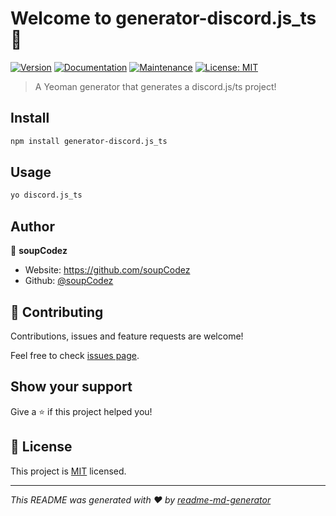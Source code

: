 # Welcome to generator-discord.js_ts 👋
[![Version](https://img.shields.io/npm/v/generator-discord.js_ts.svg)](https://www.npmjs.com/package/generator-discord.js_ts)
[![Documentation](https://img.shields.io/badge/documentation-yes-brightgreen.svg)](https://github.com/soupCodez/generator-discord.js_ts#readme)
[![Maintenance](https://img.shields.io/badge/Maintained%3F-yes-green.svg)](https://github.com/soupCodez/generator-discord.js_ts/graphs/commit-activity)
[![License: MIT](https://img.shields.io/github/license/soupCodez/generator-discord.js_ts)](https://github.com/soupCodez/generator-discord.js_ts/blob/master/LICENSE)

> A Yeoman generator that generates a discord.js/ts project!

## Install

```sh
npm install generator-discord.js_ts
```

## Usage

```sh
yo discord.js_ts
```

## Author

👤 **soupCodez**

* Website: https://github.com/soupCodez
* Github: [@soupCodez](https://github.com/soupCodez)

## 🤝 Contributing

Contributions, issues and feature requests are welcome!

Feel free to check [issues page](https://github.com/soupCodez/generator-discord.js_ts/issues).

## Show your support

Give a ⭐️ if this project helped you!


## 📝 License

This project is [MIT](https://github.com/soupCodez/generator-discord.js_ts/blob/master/LICENSE) licensed.

***
_This README was generated with ❤️ by [readme-md-generator](https://github.com/kefranabg/readme-md-generator)_